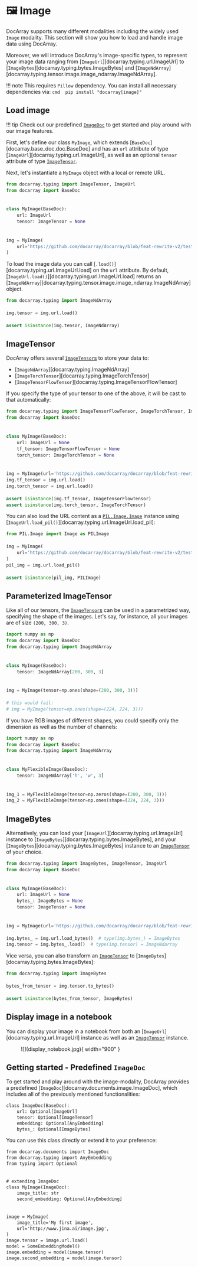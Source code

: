 # 🖼️ Image

DocArray supports many different modalities including the widely used `Image` modality.
This section will show you how to load and handle image data using DocArray.

Moreover, we will introduce DocArray's image-specific types, to represent your image data ranging from [`ImageUrl`][docarray.typing.url.ImageUrl] to [`ImageBytes`][docarray.typing.bytes.ImageBytes] and [`ImageNdArray`][docarray.typing.tensor.image.image_ndarray.ImageNdArray].

!!! note
    This requires `Pillow` dependency. You can install all necessary dependencies via:
    ```cmd 
    pip install "docarray[image]"
    ```

## Load image

!!! tip
    Check out our predefined [`ImageDoc`](#getting-started-predefined-imagedoc) to get started and play around with our image features.

First, let's define our class `MyImage`, which extends [`BaseDoc`][docarray.base_doc.doc.BaseDoc] and has an `url` attribute of type [`ImageUrl`][docarray.typing.url.ImageUrl], as well as an optional `tensor` attribute of type [`ImageTensor`](../../../../api_references/typing/tensor/image).

Next, let's instantiate a `MyImage` object with a local or remote URL. 

```python
from docarray.typing import ImageTensor, ImageUrl
from docarray import BaseDoc


class MyImage(BaseDoc):
    url: ImageUrl
    tensor: ImageTensor = None


img = MyImage(
    url='https://github.com/docarray/docarray/blob/feat-rewrite-v2/tests/toydata/image-data/apple.png?raw=true'
)
```

To load the image data you can call [`.load()`][docarray.typing.url.ImageUrl.load] on the `url` attribute. By default, [`ImageUrl.load()`][docarray.typing.url.ImageUrl.load] returns an [`ImageNdArray`][docarray.typing.tensor.image.image_ndarray.ImageNdArray] object.

```python
from docarray.typing import ImageNdArray

img.tensor = img.url.load()

assert isinstance(img.tensor, ImageNdArray)
```

## ImageTensor

DocArray offers several [`ImageTensor`s](../../../../api_references/typing/tensor/image) to store your data to:

- [`ImageNdArray`][docarray.typing.ImageNdArray]
- [`ImageTorchTensor`][docarray.typing.ImageTorchTensor]
- [`ImageTensorFlowTensor`][docarray.typing.ImageTensorFlowTensor]

If you specify the type of your tensor to one of the above, it will be cast to that automatically:

```python hl_lines="7 8 12 13" 
from docarray.typing import ImageTensorFlowTensor, ImageTorchTensor, ImageUrl
from docarray import BaseDoc


class MyImage(BaseDoc):
    url: ImageUrl = None
    tf_tensor: ImageTensorFlowTensor = None
    torch_tensor: ImageTorchTensor = None


img = MyImage(url='https://github.com/docarray/docarray/blob/feat-rewrite-v2/tests/toydata/image-data/apple.png?raw=true')
img.tf_tensor = img.url.load()
img.torch_tensor = img.url.load()

assert isinstance(img.tf_tensor, ImageTensorFlowTensor)
assert isinstance(img.torch_tensor, ImageTorchTensor)
```

You can also load the URL content as a [`PIL.Image.Image`](https://pillow.readthedocs.io/en/stable/reference/Image.html#PIL.Image.Image) instance using [`ImageUrl.load_pil()`][docarray.typing.url.ImageUrl.load_pil]:

```python
from PIL.Image import Image as PILImage

img = MyImage(
    url='https://github.com/docarray/docarray/blob/feat-rewrite-v2/tests/toydata/image-data/apple.png?raw=true'
)
pil_img = img.url.load_pil()

assert isinstance(pil_img, PILImage)
```

## Parameterized ImageTensor

Like all of our tensors, the [`ImageTensor`s](../../../../api_references/typing/tensor/image) can be used in a parametrized way, specifying the shape of the images.
Let's say, for instance, all your images are of size `(200, 300, 3)`. 

```python
import numpy as np
from docarray import BaseDoc
from docarray.typing import ImageNdArray


class MyImage(BaseDoc):
    tensor: ImageNdArray[200, 300, 3]


img = MyImage(tensor=np.ones(shape=(200, 300, 3)))

# this would fail:
# img = MyImage(tensor=np.ones(shape=(224, 224, 3)))
```

If you have RGB images of different shapes, you could specify only the dimension as well as the number of channels:

```python
import numpy as np
from docarray import BaseDoc
from docarray.typing import ImageNdArray


class MyFlexibleImage(BaseDoc):
    tensor: ImageNdArray['h', 'w', 3]


img_1 = MyFlexibleImage(tensor=np.zeros(shape=(200, 300, 3)))
img_2 = MyFlexibleImage(tensor=np.ones(shape=(224, 224, 3)))
```



## ImageBytes

Alternatively, you can load your [`ImageUrl`][docarray.typing.url.ImageUrl] instance to [`ImageBytes`][docarray.typing.bytes.ImageBytes], and your [`ImageBytes`][docarray.typing.bytes.ImageBytes] instance to an [`ImageTensor`](../../../../api_references/typing/tensor/image) of your choice.

```python hl_lines="13 14"
from docarray.typing import ImageBytes, ImageTensor, ImageUrl
from docarray import BaseDoc


class MyImage(BaseDoc):
    url: ImageUrl = None
    bytes_: ImageBytes = None
    tensor: ImageTensor = None


img = MyImage(url='https://github.com/docarray/docarray/blob/feat-rewrite-v2/tests/toydata/image-data/apple.png?raw=true')

img.bytes_ = img.url.load_bytes()  # type(img.bytes_) = ImageBytes
img.tensor = img.bytes_.load()  # type(img.tensor) = ImageNdarray
```
 
Vice versa, you can also transform an [`ImageTensor`](../../../../api_references/typing/tensor/image) to [`ImageBytes`][docarray.typing.bytes.ImageBytes]:

```python
from docarray.typing import ImageBytes

bytes_from_tensor = img.tensor.to_bytes()

assert isinstance(bytes_from_tensor, ImageBytes)
```

## Display image in a notebook

You can display your image in a notebook from both an [`ImageUrl`][docarray.typing.url.ImageUrl] instance as well as an 
[`ImageTensor`](../../../../api_references/typing/tensor/image) instance.


<figure markdown>
  ![](display_notebook.jpg){ width="900" }
</figure>


## Getting started - Predefined `ImageDoc`

To get started and play around with the image-modality, DocArray provides a predefined [`ImageDoc`][docarray.documents.image.ImageDoc], which includes all of the previously mentioned functionalities:

``` { .python }
class ImageDoc(BaseDoc):
    url: Optional[ImageUrl]
    tensor: Optional[ImageTensor]
    embedding: Optional[AnyEmbedding]
    bytes_: Optional[ImageBytes]
```

You can use this class directly or extend it to your preference:
``` { .python }
from docarray.documents import ImageDoc
from docarray.typing import AnyEmbedding
from typing import Optional


# extending ImageDoc
class MyImage(ImageDoc):
    image_title: str
    second_embedding: Optional[AnyEmbedding]


image = MyImage(
    image_title='My first image',
    url='http://www.jina.ai/image.jpg',
)
image.tensor = image.url.load()
model = SomeEmbeddingModel()
image.embedding = model(image.tensor)
image.second_embedding = model(image.tensor)
```

